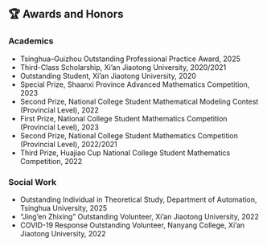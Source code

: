 
## 🏆 **Awards and Honors**

### **Academics**

* Tsinghua–Guizhou Outstanding Professional Practice Award, 2025
* Third-Class Scholarship, Xi’an Jiaotong University, 2020/2021
* Outstanding Student, Xi’an Jiaotong University, 2020
* Special Prize, Shaanxi Province Advanced Mathematics Competition, 2023
* Second Prize, National College Student Mathematical Modeling Contest (Provincial Level), 2022
* First Prize, National College Student Mathematics Competition (Provincial Level), 2023
* Second Prize, National College Student Mathematics Competition (Provincial Level), 2022/2021
* Third Prize, Huajiao Cup National College Student Mathematics Competition, 2022

### **Social Work**

* Outstanding Individual in Theoretical Study, Department of Automation, Tsinghua University, 2025
* “Jing’en Zhixing” Outstanding Volunteer, Xi’an Jiaotong University, 2022
* COVID-19 Response Outstanding Volunteer, Nanyang College, Xi’an Jiaotong University, 2022
